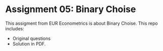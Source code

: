 # Assignment 05: Binary Choise

This assigment from EUR Econometrics is about Binary Choise. This repo includes:

* Original questions
* Solution in PDF.

